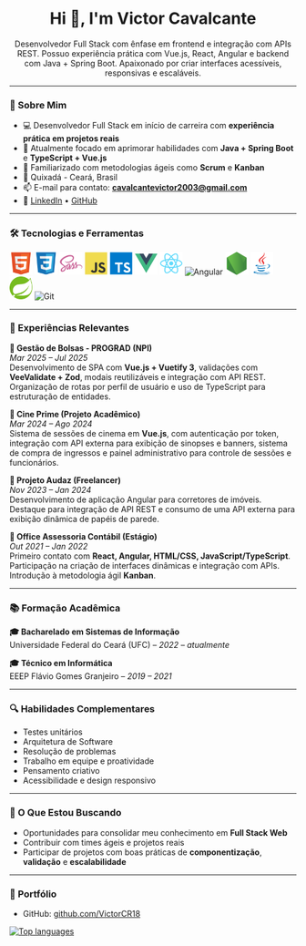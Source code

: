 <h1 align="center">Hi 👋, I'm Victor Cavalcante</h1>

<p align="center">
Desenvolvedor Full Stack com ênfase em frontend e integração com APIs REST. Possuo experiência prática com Vue.js, React, Angular e backend com Java + Spring Boot. Apaixonado por criar interfaces acessíveis, responsivas e escaláveis.
</p>

---

### 🚀 Sobre Mim

- 💻 Desenvolvedor Full Stack em início de carreira com **experiência prática em projetos reais**
- 🌱 Atualmente focado em aprimorar habilidades com **Java + Spring Boot** e **TypeScript + Vue.js**
- 🧠 Familiarizado com metodologias ágeis como **Scrum** e **Kanban**
- 📍 Quixadá - Ceará, Brasil
- 📫 E-mail para contato: **cavalcantevictor2003@gmail.com**
- 🔗 [LinkedIn](https://www.linkedin.com/in/victor-cavalvante-421349198/) • [GitHub](https://github.com/VictorCR18)

---

### 🛠️ Tecnologias e Ferramentas

<p align="left">
  <img src="https://raw.githubusercontent.com/devicons/devicon/master/icons/html5/html5-original.svg" width="40" alt="HTML5"/>
  <img src="https://raw.githubusercontent.com/devicons/devicon/master/icons/css3/css3-original.svg" width="40" alt="CSS3"/>
  <img src="https://raw.githubusercontent.com/devicons/devicon/master/icons/sass/sass-original.svg" width="40" alt="SASS"/>
  <img src="https://raw.githubusercontent.com/devicons/devicon/master/icons/javascript/javascript-original.svg" width="40" alt="JavaScript"/>
  <img src="https://raw.githubusercontent.com/devicons/devicon/master/icons/typescript/typescript-original.svg" width="40" alt="TypeScript"/>
  <img src="https://raw.githubusercontent.com/devicons/devicon/master/icons/vuejs/vuejs-original.svg" width="40" alt="Vue.js"/>
  <img src="https://raw.githubusercontent.com/devicons/devicon/master/icons/react/react-original.svg" width="40" alt="React"/>
  <img src="https://angular.io/assets/images/logos/angular/angular.svg" width="40" alt="Angular"/>
  <img src="https://raw.githubusercontent.com/devicons/devicon/master/icons/nodejs/nodejs-original.svg" width="40" alt="Node.js"/>
  <img src="https://raw.githubusercontent.com/devicons/devicon/master/icons/java/java-original.svg" width="40" alt="Java"/>
  <img src="https://raw.githubusercontent.com/devicons/devicon/master/icons/spring/spring-original.svg" width="40" alt="Spring Boot"/>
  <img src="https://www.vectorlogo.zone/logos/git-scm/git-scm-icon.svg" width="40" alt="Git"/>
</p>

---

### 💼 Experiências Relevantes

**🔹 Gestão de Bolsas - PROGRAD (NPI)**  
*Mar 2025 – Jul 2025*  
Desenvolvimento de SPA com **Vue.js + Vuetify 3**, validações com **VeeValidate + Zod**, modais reutilizáveis e integração com API REST. Organização de rotas por perfil de usuário e uso de TypeScript para estruturação de entidades.

**🔹 Cine Prime (Projeto Acadêmico)**  
*Mar 2024 – Ago 2024*  
Sistema de sessões de cinema em **Vue.js**, com autenticação por token, integração com API externa para exibição de sinopses e banners, sistema de compra de ingressos e painel administrativo para controle de sessões e funcionários.

**🔹 Projeto Audaz (Freelancer)**  
*Nov 2023 – Jan 2024*  
Desenvolvimento de aplicação Angular para corretores de imóveis. Destaque para integração de API REST e consumo de uma API externa para exibição dinâmica de papéis de parede.

**🔹 Office Assessoria Contábil (Estágio)**  
*Out 2021 – Jan 2022*  
Primeiro contato com **React, Angular, HTML/CSS, JavaScript/TypeScript**. Participação na criação de interfaces dinâmicas e integração com APIs. Introdução à metodologia ágil **Kanban**.

---

### 📚 Formação Acadêmica

**🎓 Bacharelado em Sistemas de Informação**  
Universidade Federal do Ceará (UFC) – *2022 – atualmente*

**🎓 Técnico em Informática**  
EEEP Flávio Gomes Granjeiro – *2019 – 2021*

---

### 🔍 Habilidades Complementares

- Testes unitários
- Arquitetura de Software
- Resolução de problemas
- Trabalho em equipe e proatividade
- Pensamento criativo
- Acessibilidade e design responsivo

---

### 📌 O Que Estou Buscando

- Oportunidades para consolidar meu conhecimento em **Full Stack Web**
- Contribuir com times ágeis e projetos reais
- Participar de projetos com boas práticas de **componentização**, **validação** e **escalabilidade**

---

### 📂 Portfólio

- GitHub: [github.com/VictorCR18](https://github.com/VictorCR18)

<a href="https://github-readme-stats.anuraghazra1.vercel.app/api/top-langs/?username=VictorCR18&layout=compact&theme=tokyonight">
  <img src="https://github-readme-stats.anuraghazra1.vercel.app/api/top-langs/?username=VictorCR18&layout=compact&theme=tokyonight" alt="Top languages"/>
</a>

